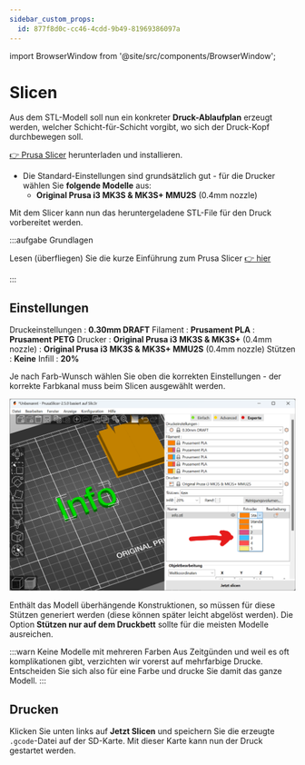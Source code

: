 ```yaml
---
sidebar_custom_props:
  id: 877f8d0c-cc46-4cdd-9b49-81969386097a
---
```


import BrowserWindow from '@site/src/components/BrowserWindow';

# Slicen

Aus dem STL-Modell soll nun ein konkreter **Druck-Ablaufplan** erzeugt werden, welcher Schicht-für-Schicht vorgibt, wo sich der Druck-Kopf durchbewegen soll.

[👉 Prusa Slicer](https://www.prusa3d.com/page/prusaslicer_424/) herunterladen und installieren.

- Die Standard-Einstellungen sind grundsätzlich gut - für die Drucker wählen Sie **folgende Modelle** aus:
  - __Original Prusa i3 MK3S & MK3S+ MMU2S__ (0.4mm nozzle)

Mit dem Slicer kann nun das heruntergeladene STL-File für den Druck vorbereitet werden.

:::aufgabe Grundlagen
<Answer type="state" webKey="ddf2355d-cc33-4623-a801-25a0791a9b19" />

Lesen (überfliegen) Sie die kurze Einführung zum Prusa Slicer [👉 hier](https://help.prusa3d.com/article/first-print-with-prusaslicer_1753)

:::


## Einstellungen

Druckeinstellungen
: __0.30mm DRAFT__
Filament
: __Prusament PLA__
: __Prusament PETG__
Drucker
: __Original Prusa i3 MK3S & MK3S+__ (0.4mm nozzle)
: __Original Prusa i3 MK3S & MK3S+ MMU2S__ (0.4mm nozzle)
Stützen
: __Keine__
Infill
: __20%__


Je nach Farb-Wunsch wählen Sie oben die korrekten Einstellungen - der korrekte Farbkanal muss beim Slicen ausgewählt werden.

![](images/select-color.png)

Enthält das Modell überhängende Konstruktionen, so müssen für diese Stützen generiert werden (diese können später leicht abgelöst werden). Die Option __Stützen nur auf dem Druckbett__ sollte für die meisten Modelle ausreichen.

:::warn Keine Modelle mit mehreren Farben
Aus Zeitgünden und weil es oft komplikationen gibt, verzichten wir vorerst auf mehrfarbige Drucke. Entscheiden Sie sich also für eine Farbe und drucke Sie damit das ganze Modell.
:::


## Drucken

Klicken Sie unten links auf __Jetzt Slicen__ und speichern Sie die erzeugte `.gcode`-Datei auf der SD-Karte. Mit dieser Karte kann nun der Druck gestartet werden. 